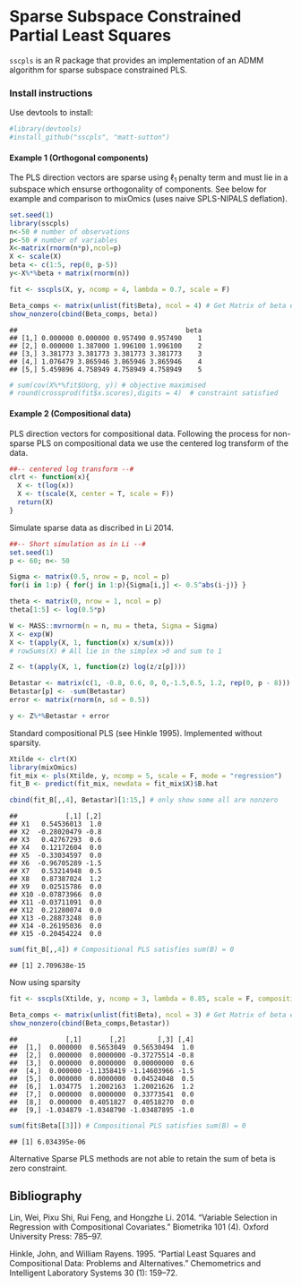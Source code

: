 
Sparse Subspace Constrained Partial Least Squares
=================================================

`sscpls` is an R package that provides an implementation of an ADMM algorithm for sparse subspace constrained PLS.

### Install instructions

Use devtools to install:

``` r
#library(devtools)
#install_github("sscpls", "matt-sutton")
```

#### Example 1 (Orthogonal components)

The PLS direction vectors are sparse using ℓ<sub>1</sub> penalty term and must lie in a subspace which ensurse orthogonality of components. See below for example and comparison to mixOmics (uses naive SPLS-NIPALS deflation).

``` r
set.seed(1)
library(sscpls)
n<-50 # number of observations
p<-50 # number of variables
X<-matrix(rnorm(n*p),ncol=p)
X <- scale(X)
beta <- c(1:5, rep(0, p-5))
y<-X%*%beta + matrix(rnorm(n))

fit <- sscpls(X, y, ncomp = 4, lambda = 0.7, scale = F)

Beta_comps <- matrix(unlist(fit$Beta), ncol = 4) # Get Matrix of beta estimates at each component
show_nonzero(cbind(Beta_comps, beta))
```

    ##                                          beta
    ## [1,] 0.000000 0.000000 0.957490 0.957490    1
    ## [2,] 0.000000 1.387000 1.996100 1.996100    2
    ## [3,] 3.381773 3.381773 3.381773 3.381773    3
    ## [4,] 1.076479 3.865946 3.865946 3.865946    4
    ## [5,] 5.459896 4.758949 4.758949 4.758949    5

``` r
# sum(cov(X%*%fit$Uorg, y)) # objective maximised
# round(crossprod(fit$x.scores),digits = 4)  # constraint satisfied
```

#### Example 2 (Compositional data)

PLS direction vectors for compositional data. Following the process for non-sparse PLS on compositional data we use the centered log transform of the data.

``` r
##-- centered log transform --#
clrt <- function(x){
  X <- t(log(x))
  X <- t(scale(X, center = T, scale = F))
  return(X)
}
```

Simulate sparse data as discribed in Li 2014.

``` r
##-- Short simulation as in Li --#
set.seed(1)
p <- 60; n<- 50

Sigma <- matrix(0.5, nrow = p, ncol = p)
for(i in 1:p) { for(j in 1:p){Sigma[i,j] <- 0.5^abs(i-j)} }

theta <- matrix(0, nrow = 1, ncol = p)
theta[1:5] <- log(0.5*p)

W <- MASS::mvrnorm(n = n, mu = theta, Sigma = Sigma)
X <- exp(W)
X <- t(apply(X, 1, function(x) x/sum(x)))
# rowSums(X) # All lie in the simplex >0 and sum to 1

Z <- t(apply(X, 1, function(z) log(z/z[p])))

Betastar <- matrix(c(1, -0.8, 0.6, 0, 0,-1.5,0.5, 1.2, rep(0, p - 8)))
Betastar[p] <- -sum(Betastar)
error <- matrix(rnorm(n, sd = 0.5))

y <- Z%*%Betastar + error
```

Standard compositional PLS (see Hinkle 1995). Implemented without sparsity.

``` r
Xtilde <- clrt(X)
library(mixOmics)
fit_mix <- pls(Xtilde, y, ncomp = 5, scale = F, mode = "regression")
fit_B <- predict(fit_mix, newdata = fit_mix$X)$B.hat

cbind(fit_B[,,4], Betastar)[1:15,] # only show some all are nonzero
```

    ##            [,1] [,2]
    ## X1   0.54536013  1.0
    ## X2  -0.28020479 -0.8
    ## X3   0.42767293  0.6
    ## X4   0.12172604  0.0
    ## X5  -0.33034597  0.0
    ## X6  -0.96705289 -1.5
    ## X7   0.53214948  0.5
    ## X8   0.87387024  1.2
    ## X9   0.02515786  0.0
    ## X10 -0.07873966  0.0
    ## X11 -0.03711091  0.0
    ## X12  0.21280074  0.0
    ## X13 -0.28873248  0.0
    ## X14 -0.26195036  0.0
    ## X15 -0.20454224  0.0

``` r
sum(fit_B[,,4]) # Compositional PLS satisfies sum(B) = 0 
```

    ## [1] 2.709638e-15

Now using sparsity

``` r
fit <- sscpls(Xtilde, y, ncomp = 3, lambda = 0.85, scale = F, compositional = T)

Beta_comps <- matrix(unlist(fit$Beta), ncol = 3) # Get Matrix of beta estimates at each component
show_nonzero(cbind(Beta_comps,Betastar))
```

    ##            [,1]       [,2]        [,3] [,4]
    ##  [1,]  0.000000  0.5653049  0.56530494  1.0
    ##  [2,]  0.000000  0.0000000 -0.37275514 -0.8
    ##  [3,]  0.000000  0.0000000  0.00000000  0.6
    ##  [4,]  0.000000 -1.1358419 -1.14603966 -1.5
    ##  [5,]  0.000000  0.0000000  0.04524048  0.5
    ##  [6,]  1.034775  1.2002163  1.20021626  1.2
    ##  [7,]  0.000000  0.0000000  0.33773541  0.0
    ##  [8,]  0.000000  0.4051827  0.40518270  0.0
    ##  [9,] -1.034879 -1.0348790 -1.03487895 -1.0

``` r
sum(fit$Beta[[3]]) # Compositional PLS satisfies sum(B) = 0  
```

    ## [1] 6.034395e-06

Alternative Sparse PLS methods are not able to retain the sum of beta is zero constraint.

Bibliography
------------

Lin, Wei, Pixu Shi, Rui Feng, and Hongzhe Li. 2014. “Variable Selection in Regression with Compositional Covariates.” Biometrika 101 (4). Oxford University Press: 785–97.

Hinkle, John, and William Rayens. 1995. “Partial Least Squares and Compositional Data: Problems and Alternatives.” Chemometrics and Intelligent Laboratory Systems 30 (1): 159–72.
